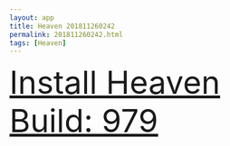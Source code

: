 ```yaml
---
layout: app
title: Heaven 201811260242
permalink: 201811260242.html
tags: [Heaven]
---
```

<div class="pure-g">
    <div class="pure-u-1-1" style="font-size: 4em">
        <a class="pure-button-primary" href="itms-services://?action=download-manifest&url=https%3A%2F%2Flitsungyisigono.github.io%2FTestScript%2Fmanifests%2F201811260242.plist"><i class="fa fa-download" aria-hidden="true"></i>Install Heaven Build: 979</a>
    </div>
</div>